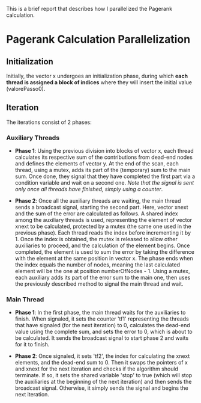 This is a brief report that describes how I parallelized the Pagerank calculation.

# Pagerank Calculation Parallelization

## Initialization
Initially, the vector x undergoes an initialization phase, during which **each thread is assigned a block of indices** where they will insert the initial value (valorePasso0).

## Iteration
The iterations consist of 2 phases:

### Auxiliary Threads

- **Phase 1**: Using the previous division into blocks of vector x, each thread calculates its respective sum of the contributions from dead-end nodes and defines the elements of vector y. At the end of the scan, each thread, using a mutex, adds its part of the (temporary) sum to the main sum. Once done, they signal that they have completed the first part via a condition variable and wait on a second one. *Note that the signal is sent only once all threads have finished, simply using a counter*.

- **Phase 2**: Once all the auxiliary threads are waiting, the main thread sends a broadcast signal, starting the second part. Here, vector xnext and the sum of the error are calculated as follows. A shared index among the auxiliary threads is used, representing the element of vector xnext to be calculated, protected by a mutex (the same one used in the previous phase). Each thread reads the index before incrementing it by 1. Once the index is obtained, the mutex is released to allow other auxiliaries to proceed, and the calculation of the element begins. Once completed, the element is used to sum the error by taking the difference with the element at the same position in vector x.
The phase ends when the index equals the number of nodes, meaning the last calculated element will be the one at position numberOfNodes - 1. Using a mutex, each auxiliary adds its part of the error sum to the main one, then uses the previously described method to signal the main thread and wait.

### Main Thread

- **Phase 1**: In the first phase, the main thread waits for the auxiliaries to finish. When signaled, it sets the counter 'tf1' representing the threads that have signaled (for the next iteration) to 0, calculates the dead-end value using the complete sum, and sets the error to 0, which is about to be calculated. It sends the broadcast signal to start phase 2 and waits for it to finish.

- **Phase 2**: Once signaled, it sets 'tf2', the index for calculating the xnext elements, and the dead-end sum to 0. Then it swaps the pointers of x and xnext for the next iteration and checks if the algorithm should terminate. If so, it sets the shared variable 'stop' to true (which will stop the auxiliaries at the beginning of the next iteration) and then sends the broadcast signal. Otherwise, it simply sends the signal and begins the next iteration.
